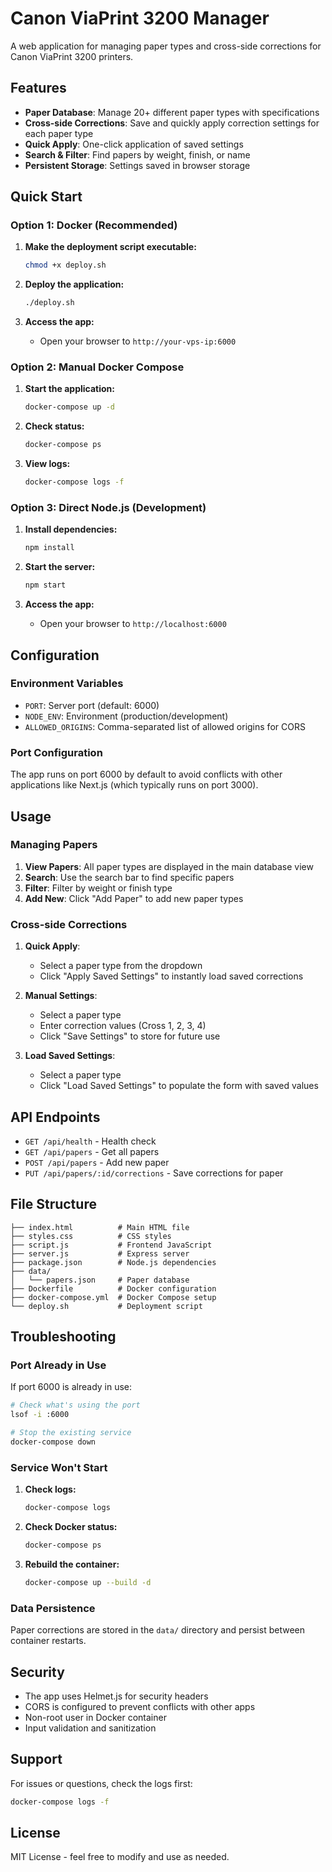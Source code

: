 # Canon ViaPrint 3200 Manager

A web application for managing paper types and cross-side corrections for Canon ViaPrint 3200 printers.

## Features

- **Paper Database**: Manage 20+ different paper types with specifications
- **Cross-side Corrections**: Save and quickly apply correction settings for each paper type
- **Quick Apply**: One-click application of saved settings
- **Search & Filter**: Find papers by weight, finish, or name
- **Persistent Storage**: Settings saved in browser storage

## Quick Start

### Option 1: Docker (Recommended)

1. **Make the deployment script executable:**
   ```bash
   chmod +x deploy.sh
   ```

2. **Deploy the application:**
   ```bash
   ./deploy.sh
   ```

3. **Access the app:**
   - Open your browser to `http://your-vps-ip:6000`

### Option 2: Manual Docker Compose

1. **Start the application:**
   ```bash
   docker-compose up -d
   ```

2. **Check status:**
   ```bash
   docker-compose ps
   ```

3. **View logs:**
   ```bash
   docker-compose logs -f
   ```

### Option 3: Direct Node.js (Development)

1. **Install dependencies:**
   ```bash
   npm install
   ```

2. **Start the server:**
   ```bash
   npm start
   ```

3. **Access the app:**
   - Open your browser to `http://localhost:6000`

## Configuration

### Environment Variables

- `PORT`: Server port (default: 6000)
- `NODE_ENV`: Environment (production/development)
- `ALLOWED_ORIGINS`: Comma-separated list of allowed origins for CORS

### Port Configuration

The app runs on port 6000 by default to avoid conflicts with other applications like Next.js (which typically runs on port 3000).

## Usage

### Managing Papers

1. **View Papers**: All paper types are displayed in the main database view
2. **Search**: Use the search bar to find specific papers
3. **Filter**: Filter by weight or finish type
4. **Add New**: Click "Add Paper" to add new paper types

### Cross-side Corrections

1. **Quick Apply**: 
   - Select a paper type from the dropdown
   - Click "Apply Saved Settings" to instantly load saved corrections

2. **Manual Settings**:
   - Select a paper type
   - Enter correction values (Cross 1, 2, 3, 4)
   - Click "Save Settings" to store for future use

3. **Load Saved Settings**:
   - Select a paper type
   - Click "Load Saved Settings" to populate the form with saved values

## API Endpoints

- `GET /api/health` - Health check
- `GET /api/papers` - Get all papers
- `POST /api/papers` - Add new paper
- `PUT /api/papers/:id/corrections` - Save corrections for paper

## File Structure

```
├── index.html          # Main HTML file
├── styles.css          # CSS styles
├── script.js           # Frontend JavaScript
├── server.js           # Express server
├── package.json        # Node.js dependencies
├── data/
│   └── papers.json     # Paper database
├── Dockerfile          # Docker configuration
├── docker-compose.yml  # Docker Compose setup
└── deploy.sh           # Deployment script
```

## Troubleshooting

### Port Already in Use

If port 6000 is already in use:

```bash
# Check what's using the port
lsof -i :6000

# Stop the existing service
docker-compose down
```

### Service Won't Start

1. **Check logs:**
   ```bash
   docker-compose logs
   ```

2. **Check Docker status:**
   ```bash
   docker-compose ps
   ```

3. **Rebuild the container:**
   ```bash
   docker-compose up --build -d
   ```

### Data Persistence

Paper corrections are stored in the `data/` directory and persist between container restarts.

## Security

- The app uses Helmet.js for security headers
- CORS is configured to prevent conflicts with other apps
- Non-root user in Docker container
- Input validation and sanitization

## Support

For issues or questions, check the logs first:

```bash
docker-compose logs -f
```

## License

MIT License - feel free to modify and use as needed.